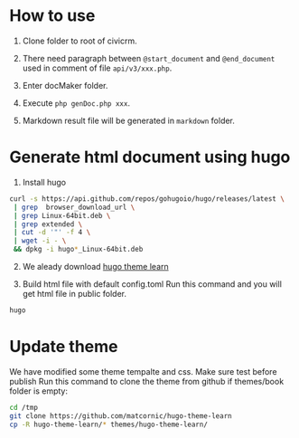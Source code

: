 # How to use

1. Clone folder to root of civicrm.

2. There need paragraph between `@start_document` and `@end_document` used in comment of file `api/v3/xxx.php`.

3. Enter docMaker folder.

4. Execute `php genDoc.php xxx`.

5. Markdown result file will be generated in `markdown` folder.

# Generate html document using hugo

1. Install hugo
```bash
curl -s https://api.github.com/repos/gohugoio/hugo/releases/latest \
 | grep  browser_download_url \
 | grep Linux-64bit.deb \
 | grep extended \
 | cut -d '"' -f 4 \
 | wget -i - \
 && dpkg -i hugo*_Linux-64bit.deb
 ```

2. We aleady download [hugo theme learn](https://github.com/matcornic/hugo-theme-learn)

3. Build html file with default config.toml
Run this command and you will get html file in public folder.
```bash
hugo
```

# Update theme

We have modified some theme tempalte and css.
Make sure test before publish
Run this command to clone the theme from github if themes/book folder is empty:
```bash
cd /tmp
git clone https://github.com/matcornic/hugo-theme-learn
cp -R hugo-theme-learn/* themes/hugo-theme-learn/
```
